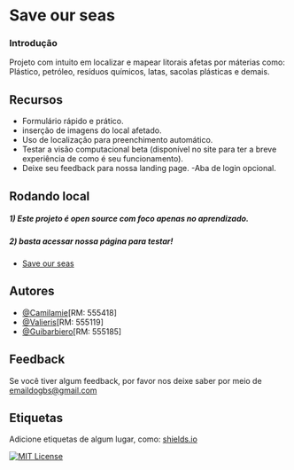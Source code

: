 
# Save our seas
### Introdução
Projeto com intuito em localizar e mapear litorais afetas por máterias como: Plástico, petróleo, resíduos químicos, latas, sacolas plásticas e demais.


## Recursos

- Formulário rápido e prático.
- inserção de imagens do local afetado.
- Uso de localização para preenchimento automático. 
- Testar a visão computacional beta (disponível no site para ter a breve experiência de como é seu funcionamento).
- Deixe seu feedback para nossa landing page.
-Aba de login opcional.



## Rodando local

##### 1) Este projeto é open source com foco apenas no aprendizado.
##### 2) basta acessar nossa página para testar!
- [Save our seas](https://camilamie.github.io/Save-Our-Seas/)


## Autores

- [@Camilamie](https://github.com/camilamie)[RM: 555418]
- [@Valieris](https://github.com/Valieris)[RM: 555119]
- [@Guibarbiero](https://github.com/GuiBarbiero)[RM: 555185]



## Feedback

Se você tiver algum feedback, por favor nos deixe saber por meio de emaildogbs@gmail.com


## Etiquetas

Adicione etiquetas de algum lugar, como: [shields.io](https://shields.io/)

[![MIT License](https://img.shields.io/badge/License-MIT-green.svg)](https://choosealicense.com/licenses/mit/)

